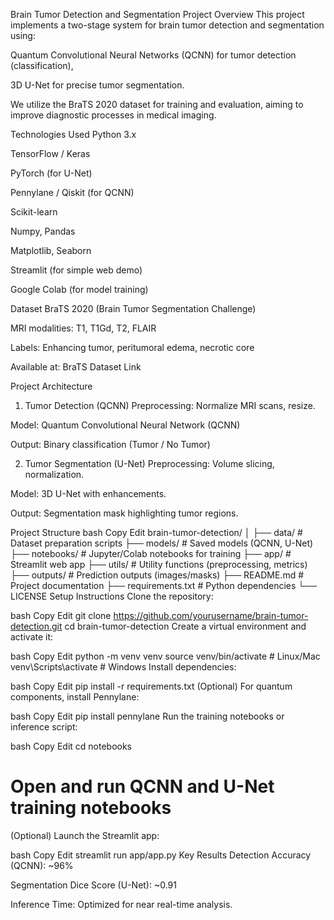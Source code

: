 Brain Tumor Detection and Segmentation
Project Overview
This project implements a two-stage system for brain tumor detection and segmentation using:

Quantum Convolutional Neural Networks (QCNN) for tumor detection (classification),

3D U-Net for precise tumor segmentation.

We utilize the BraTS 2020 dataset for training and evaluation, aiming to improve diagnostic processes in medical imaging.

Technologies Used
Python 3.x

TensorFlow / Keras

PyTorch (for U-Net)

Pennylane / Qiskit (for QCNN)

Scikit-learn

Numpy, Pandas

Matplotlib, Seaborn

Streamlit (for simple web demo)

Google Colab (for model training)

Dataset
BraTS 2020 (Brain Tumor Segmentation Challenge)

MRI modalities: T1, T1Gd, T2, FLAIR

Labels: Enhancing tumor, peritumoral edema, necrotic core

Available at: BraTS Dataset Link

Project Architecture
1. Tumor Detection (QCNN)
Preprocessing: Normalize MRI scans, resize.

Model: Quantum Convolutional Neural Network (QCNN)

Output: Binary classification (Tumor / No Tumor)

2. Tumor Segmentation (U-Net)
Preprocessing: Volume slicing, normalization.

Model: 3D U-Net with enhancements.

Output: Segmentation mask highlighting tumor regions.

Project Structure
bash
Copy
Edit
brain-tumor-detection/
│
├── data/                # Dataset preparation scripts
├── models/              # Saved models (QCNN, U-Net)
├── notebooks/           # Jupyter/Colab notebooks for training
├── app/                 # Streamlit web app
├── utils/               # Utility functions (preprocessing, metrics)
├── outputs/             # Prediction outputs (images/masks)
├── README.md            # Project documentation
├── requirements.txt     # Python dependencies
└── LICENSE
Setup Instructions
Clone the repository:

bash
Copy
Edit
git clone https://github.com/yourusername/brain-tumor-detection.git
cd brain-tumor-detection
Create a virtual environment and activate it:

bash
Copy
Edit
python -m venv venv
source venv/bin/activate  # Linux/Mac
venv\Scripts\activate     # Windows
Install dependencies:

bash
Copy
Edit
pip install -r requirements.txt
(Optional) For quantum components, install Pennylane:

bash
Copy
Edit
pip install pennylane
Run the training notebooks or inference script:

bash
Copy
Edit
cd notebooks
# Open and run QCNN and U-Net training notebooks
(Optional) Launch the Streamlit app:

bash
Copy
Edit
streamlit run app/app.py
Key Results
Detection Accuracy (QCNN): ~96%

Segmentation Dice Score (U-Net): ~0.91

Inference Time: Optimized for near real-time analysis.

